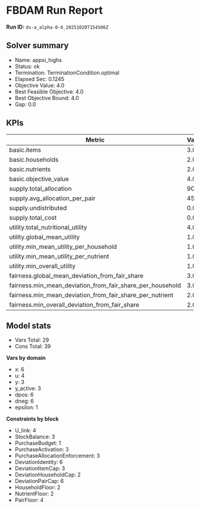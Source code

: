 # FBDAM Run Report

**Run ID:** `ds-a_alpha-0-6_20251020T154506Z`

## Solver summary
- Name: appsi_highs
- Status: ok
- Termination: TerminationCondition.optimal
- Elapsed Sec: 0.1245
- Objective Value: 4.0
- Best Feasible Objective: 4.0
- Best Objective Bound: 4.0
- Gap: 0.0

## KPIs
| Metric | Value |
|---|---|
| basic.items | 3.0 |
| basic.households | 2.0 |
| basic.nutrients | 2.0 |
| basic.objective_value | 4.0 |
| supply.total_allocation | 90.0 |
| supply.avg_allocation_per_pair | 45.0 |
| supply.undistributed | 0.0 |
| supply.total_cost | 0.0 |
| utility.total_nutritional_utility | 4.0 |
| utility.global_mean_utility | 1.0 |
| utility.min_mean_utility_per_household | 1.0 |
| utility.min_mean_utility_per_nutrient | 1.0 |
| utility.min_overall_utility | 1.0 |
| fairness.global_mean_deviation_from_fair_share | 3.0 |
| fairness.min_mean_deviation_from_fair_share_per_household | 3.0 |
| fairness.min_mean_deviation_from_fair_share_per_nutrient | 2.0 |
| fairness.min_overall_deviation_from_fair_share | 2.0 |

## Model stats
- Vars Total: 29
- Cons Total: 39

**Vars by domain**
- x: 6
- u: 4
- y: 3
- y_active: 3
- dpos: 6
- dneg: 6
- epsilon: 1

**Constraints by block**
- U_link: 4
- StockBalance: 3
- PurchaseBudget: 1
- PurchaseActivation: 3
- PurchaseAllocationEnforcement: 3
- DeviationIdentity: 6
- DeviationItemCap: 3
- DeviationHouseholdCap: 2
- DeviationPairCap: 6
- HouseholdFloor: 2
- NutrientFloor: 2
- PairFloor: 4
